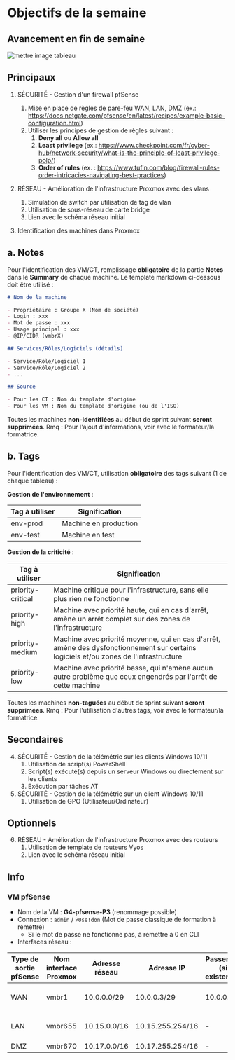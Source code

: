 # Objectifs de la semaine

## Avancement en fin de semaine

![mettre image tableau]()

## Principaux 

1. SÉCURITÉ - Gestion d'un firewall pfSense
	1. Mise en place de règles de pare-feu WAN, LAN, DMZ (ex.: https://docs.netgate.com/pfsense/en/latest/recipes/example-basic-configuration.html)
	2. Utiliser les principes de gestion de règles suivant :
		1. **Deny all** ou **Allow all**
		2. **Least privilege** (ex.: https://www.checkpoint.com/fr/cyber-hub/network-security/what-is-the-principle-of-least-privilege-polp/)
		3. **Order of rules** (ex. : https://www.tufin.com/blog/firewall-rules-order-intricacies-navigating-best-practices)

2. RÉSEAU - Amélioration de l'infrastructure Proxmox avec des vlans
	1. Simulation de switch par utilisation de tag de vlan
	2. Utilisation de sous-réseau de carte bridge
	3. Lien avec le schéma réseau initial

3. Identification des machines dans Proxmox

## a. Notes

Pour l'identification des VM/CT, remplissage **obligatoire** de la partie **Notes** dans le **Summary** de chaque machine.
Le template markdown ci-dessous doit être utilisé :

```markdown
# Nom de la machine

- Propriétaire : Groupe X (Nom de société)
- Login : xxx
- Mot de passe : xxx
- Usage principal : xxx
- @IP/CIDR (vmbrX)

## Services/Rôles/Logiciels (détails)

- Service/Rôle/Logiciel 1
- Service/Rôle/Logiciel 2
- ...

## Source

- Pour les CT : Nom du template d'origine
- Pour les VM : Nom du template d'origine (ou de l'ISO)
```

Toutes les machines **non-identifiées** au début de sprint suivant **seront supprimées**.
Rmq : Pour l'ajout d'informations, voir avec le formateur/la formatrice.

## b. Tags

Pour l'identification des VM/CT, utilisation **obligatoire** des tags suivant (1 de chaque tableau) :

**Gestion de l'environnement** :

| Tag à utiliser | Signification         |
| -------------- | --------------------- |
| env-prod       | Machine en production |
| env-test       | Machine en test       |

**Gestion de la criticité** :

| Tag à utiliser    | Signification                                                                                                                         |
| ----------------- | ------------------------------------------------------------------------------------------------------------------------------------- |
| priority-critical | Machine critique pour l'infrastructure, sans elle plus rien ne fonctionne                                                             |
| priority-high     | Machine avec priorité haute, qui en cas d'arrêt, amène un arrêt complet sur des zones de l'infrastructure                             |
| priority-medium   | Machine avec priorité moyenne, qui en cas d'arrêt, amène des dysfonctionnement sur certains logiciels et/ou zones de l'infrastructure |
| priority-low      | Machine avec priorité basse, qui n'amène aucun autre problème que ceux engendrés par l'arrêt de cette machine                         |
Toutes les machines **non-taguées** au début de sprint suivant **seront supprimées**.
Rmq : Pour l'utilisation d'autres tags, voir avec le formateur/la formatrice.

## Secondaires

4. SÉCURITÉ - Gestion de la télémétrie sur les clients Windows 10/11
	1. Utilisation de script(s) PowerShell
	2. Script(s) exécuté(s) depuis un serveur Windows ou directement sur les clients
	3. Exécution par tâches AT
5. SÉCURITÉ - Gestion de la télémétrie sur un client Windows 10/11
	1. Utilisation de GPO (Utilisateur/Ordinateur)

## Optionnels

6. RÉSEAU - Amélioration de l'infrastructure Proxmox avec des routeurs
	1. Utilisation de template de routeurs Vyos
	2. Lien avec le schéma réseau initial

## Info

### VM pfSense

- Nom de la VM : **G4-pfsense-P3** (renommage possible)
- Connexion : `admin` / `P0se!don` (Mot de passe classique de formation à remettre)
	- Si le mot de passe ne fonctionne pas, à remettre à 0 en CLI
- Interfaces réseau :

| Type de sortie pfSense | Nom interface Proxmox | Adresse réseau | Adresse IP       | Passerelle (si existence) | Rmq                  |
| ---------------------- | --------------------- | -------------- | ---------------- | ------------------------- | -------------------- |
| WAN                    | vmbr1                 | 10.0.0.0/29    | 10.0.0.3/29      | 10.0.0.1                  | Ne pas changer l'@IP |
| LAN                    | vmbr655               | 10.15.0.0/16   | 10.15.255.254/16 | -                         | Accès console web    |
| DMZ                    | vmbr670               | 10.17.0.0/16   | 10.17.255.254/16 | -                         | -                    |

